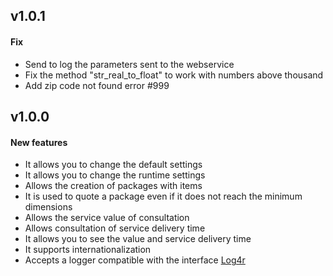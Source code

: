 ## v1.0.1

#### Fix
* Send to log the parameters sent to the webservice
* Fix the method "str_real_to_float" to work with numbers above thousand
* Add zip code not found error #999

## v1.0.0

#### New features

* It allows you to change the default settings
* It allows you to change the runtime settings
* Allows the creation of packages with items
* It is used to quote a package even if it does not reach the minimum dimensions
* Allows the service value of consultation
* Allows consultation of service delivery time
* It allows you to see the value and service delivery time
* It supports internationalization
* Accepts a logger compatible with the interface [Log4r](http://log4r.rubyforge.org/index.html)
